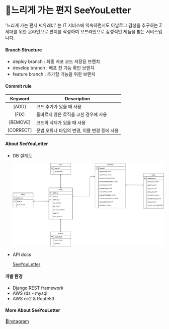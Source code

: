 # :love_letter:느리게 가는 편지 SeeYouLetter 

'느리게 가는 편지 씨유레터' 는  IT 서비스에 익숙하면서도 아날로그 감성을 추구하는 Z세대를 위한 온라인으로 편지를 작성하여 오프라인으로 감성적인 제품을 받는 서비스입니다.     

#### Branch Structure

* deploy branch : 최종 배포 코드 저장된 브랜치
* develop branch : 배포 전 기능 확인 브랜치
* feature branch : 추가할 기능을 위한 브랜치      

#### Commit rule

|  Keyword  | Description                                  |
| :-------: | -------------------------------------------- |
|   [ADD]   | 코드 추가가 있을 때 사용                     |
|   [FIX]   | 올바르지 않은 로직을 고친 경우에 사용        |
| [REMOVE]  | 코드의 삭제가 있을 때 사용                   |
| [CORRECT] | 문법 오류나 타입의 변경, 이름 변경 등에 사용 |

#### About SeeYouLetter

* DB 설계도

  ![modeling](./img/modeling.png)

- API docs

  [SeeYouLetter](https://documenter.getpostman.com/view/12950398/TVzLofDg) 



#### 개발 환경 

* Django REST framework  
* AWS rds - mysql
* AWS ec2 & Route53    



#### More About SeeYouLetter

:love_letter:[Instagram](https://instagram.com/seeyouletter.official?igshid=1swsr0k141wdx)











